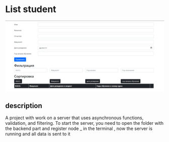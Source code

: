 # List student

![screenshot site](img/server-client.jpg)

## description
A project with work on a server that uses asynchronous functions, validation, and filtering. To start the server, you need to open the folder with the backend part and register node _ in the terminal , now the server is running and all data is sent to it
